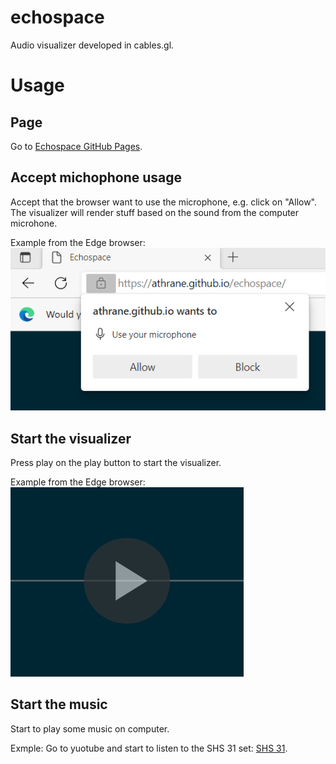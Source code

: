 # echospace

Audio visualizer developed in cables.gl.

# Usage

## Page 
Go to [Echospace GitHub Pages](https://athrane.github.io/echospace/).

## Accept michophone usage
Accept that the browser want to use the microphone, e.g. click on "Allow". 
The visualizer will render stuff based on the sound from the computer microhone.

Example from the Edge browser:
![Edge](/echospace-microphone.png)

## Start the visualizer
Press play on the play button to start the visualizer.

Example from the Edge browser:
![Edge](/echospace-play.png)

## Start the music
Start to play some music on computer.

Exmple: Go to yuotube and start to listen to the SHS 31 set: 
[SHS 31](https://www.youtube.com/watch?v=FE1sY4OY1D4&t=7537s).
